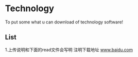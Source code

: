 # Technology
To put some what u can download of technology software!

## List
1.上传说明和下面的read文件会写明  注明下载地址 www.baidu.com
